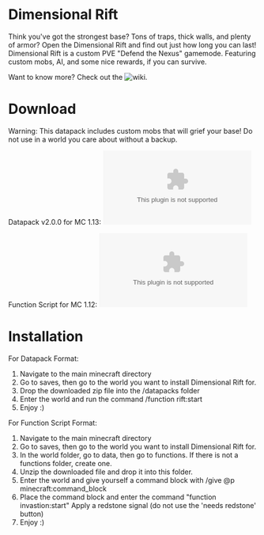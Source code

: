 # Dimensional Rift
Think you've got the strongest base? Tons of traps, thick walls, and plenty of armor? Open the Dimensional Rift and find out just how long you can last! Dimensional Rift is a custom PVE "Defend the Nexus" gamemode. Featuring custom mobs, AI, and some nice rewards, if you can survive.

Want to know more? Check out the ![wiki](https://github.com/ImCoolYeah105/DimensionalRift/wiki/Dimensional-Rift).

# Download

Warning: This datapack includes custom mobs that will grief your base! Do not use in a world you care about without a backup.

Datapack v2.0.0 for MC 1.13: ![Download](https://www.dropbox.com/s/nprfz1g76wsdpq0/DimensionalRift.zip?dl=1)

Function Script for MC 1.12: ![Download](https://www.dropbox.com/s/zvs03fypd1bi3qm/invasion.zip?dl=1)

# Installation

For Datapack Format:
1. Navigate to the main minecraft directory
2. Go to saves, then go to the world you want to install Dimensional Rift for.
3. Drop the downloaded zip file into the /datapacks folder
4. Enter the world and run the command /function rift:start
5. Enjoy :)

For Function Script Format:
1. Navigate to the main minecraft directory
2. Go to saves, then go to the world you want to install Dimensional Rift for.
3. In the world folder, go to data, then go to functions. If there is not a functions folder, create one.
4. Unzip the downloaded file and drop it into this folder.
5. Enter the world and give yourself a command block with /give @p minecraft:command_block
6. Place the command block and enter the command "function invastion:start" Apply a redstone signal (do not use the 'needs redstone' button)
7. Enjoy :)
